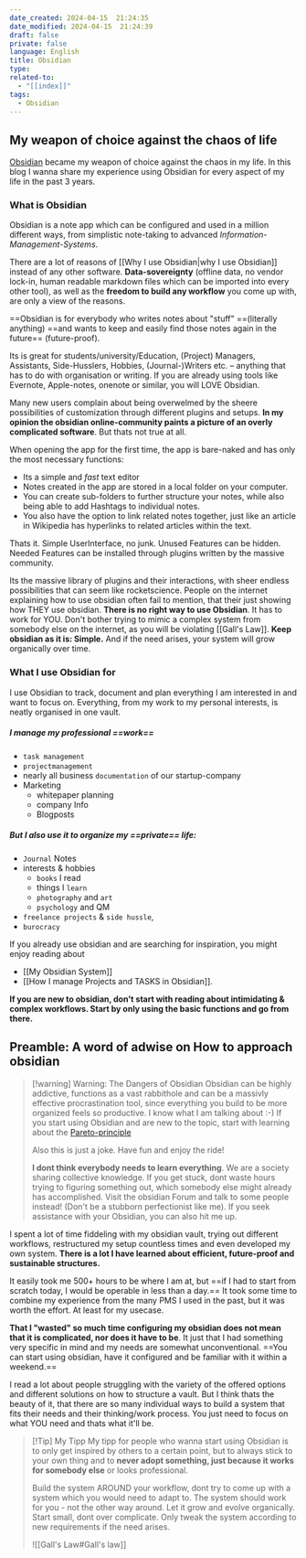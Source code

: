 ```yaml
---
date_created: 2024-04-15  21:24:35
date_modified: 2024-04-15  21:24:39
draft: false
private: false
language: English
title: Obsidian
type: 
related-to:
  - "[[index]]"
tags:
  - Obsidian
---
```


## My weapon of choice against the chaos of life


[Obsidian](https://obsidian.md/) became my weapon of choice against the chaos in my life.
In this blog I wanna share my experience using Obsidian for every aspect of my life in the past 3 years.

### What is Obsidian

Obsidian is a note app which can be configured and used in a million different ways, from simplistic note-taking to advanced *Information-Management-Systems*. 




There are a lot of reasons of [[Why I use Obsidian|why I use Obsidian]] instead of any other software. 
**Data-sovereignty** (offline data, no vendor lock-in, human readable markdown files which can be imported into every other tool), as well as the **freedom to build any workflow** you come up with, are only a view of the reasons.


==Obsidian is for everybody who writes notes about "stuff" ==(literally anything) ==and wants to keep and easily find those notes again in the future== (future-proof).


Its is great for students/university/Education, (Project) Managers, Assistants, Side-Husslers, Hobbies, (Journal-)Writers etc. – anything that has to do with organisation or writing. If you are already using tools like Evernote, Apple-notes, onenote or similar, you will LOVE Obsidian.

Many new users complain about being overwelmed by the sheere possibilities of customization through different plugins and setups. **In my opinion the obsidian online-community paints a picture of an overly complicated software**. But thats not true at all.

When opening the app for the first time, the app is bare-naked and has only the most necessary functions: 

- Its a simple and *fast* text editor
- Notes created in the app are stored in a local folder on your computer. 
- You can create sub-folders to further structure your notes, while also being able to add Hashtags to individual notes. 
- You also have the option to link related notes together, just like an article in Wikipedia has hyperlinks to related articles within the text.

Thats it. 
Simple UserInterface, no junk. Unused Features can be hidden. Needed Features can be installed through plugins written by the massive community.


Its the massive library of plugins and their interactions, with sheer endless possibilities that can seem like rocketscience. People on the internet explaining how to use obsidian often fail to mention, that their just showing how THEY use obsidian. **There is no right way to use Obsidian**. It has to work for YOU. 
Don't bother trying to mimic a complex system from somebody else on the internet, as you will be violating [[Gall's Law]]. **Keep obsidian as it is: Simple.** And if the need arises, your system will grow organically over time.

### What I use Obsidian for
I use Obsidian to track, document and plan everything I am interested in and want to focus on. Everything, from my work to my personal interests, is neatly organised in one vault.

##### I manage my professional ==work==  

- `task management` 
- `projectmanagement` 
- nearly all business `documentation` of our startup-company
- Marketing
	- whitepaper planning
	- company Info
	- Blogposts


##### But I also use it to organize my ==private== life: 
- `Journal` Notes
- interests & hobbies 
	- `books` I read
	- things I `learn` 
	- `photography` and `art` 
	- `psychology` and QM
- `freelance projects` & `side hussle`,
- `burocracy`


If you already use obsidian and are searching for inspiration, you might enjoy reading about
- [[My Obsidian System]] 
- [[How I manage Projects and TASKS in Obsidian]].

**If you are new to obsidian, don't start with reading about intimidating & complex workflows. Start by only using the basic functions and go from there.**


## Preamble: A word of adwise on How to approach obsidian

> [!warning] Warning: The Dangers of Obsidian
> Obsidian can be highly addictive, functions as a vast rabbithole and can be a massivly effective procrastination tool, since everything you build to be more organized feels so productive. I know what I am talking about :-)
> If you start using Obsidian and are new to the topic, start with learning about the [Pareto-principle](https://en.wikipedia.org/wiki/Pareto_principle)
> 
> Also this is just a joke. Have fun and enjoy the ride!  
> 
> **I dont think everybody needs to learn everything**.
> We are a society sharing collective knowledge. If you get stuck, dont waste hours trying to figuring something out, which somebody else might already has accomplished. Visit the obsidian Forum and talk to some people instead! (Don't be a stubborn perfectionist like me).
> If you seek assistance with your Obsidian, you can also hit me up.




I spent a lot of time fiddeling with my obsidian vault, trying out different workflows, restructured my setup countless times and even developed my own system.
**There is a lot I have learned about efficient, future-proof and sustainable structures.**


It easily took me 500+ hours to be where I am at, but ==if I had to start from scratch today, I would be operable in less than a day.==
It took some time to combine my experience from the many PMS I used in the past, but it was worth the effort. At least for my usecase.

**That I "wasted" so much time configuring my obsidian does not mean that it is complicated, nor does it have to be**. It just that I had something very specific in mind and my needs are somewhat unconventional.
==You can start using obsidian, have it configured and be familiar with it within a weekend.==



I read a lot about people struggling with the variety of the offered options and different solutions on how to structure a vault. But I think thats the beauty of it, that there are so many individual ways to build a system that fits their needs and their thinking/work process. You just need to focus on what YOU need and thats what it'll be.

> [!Tip] My Tipp 
> My tipp for people who wanna start using Obsidian is to only get inspired by others to a certain point, but to always stick to your own thing and to **never adopt something, just because it works for somebody else** or looks professional. 
> 
> Build the system AROUND your workflow, dont try to come up with a system which you would need to adapt to. The system should work for you - not the other way around. Let it grow and evolve organically. 
> Start small, dont over complicate. 
> Only tweak the system according to new requirements if the need arises.
> 
> 
> ![[Gall's Law#Gall's law]]
> 


